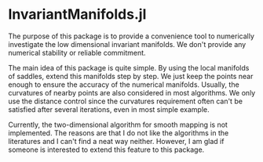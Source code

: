 # InvariantManifolds.jl

The purpose of this package is to provide a convenience tool to numerically investigate the low dimensional
invariant manifolds. We don't provide any numerical stability or reliable commitment. 

The main idea of this package is quite simple. By using the local manifolds of saddles, extend this manifolds
step by step. We just keep the points near enough to ensure the accuracy of the numerical manifolds. Usually,
the curvatures of nearby points are also considered in most algorithms. We only use the distance control since the curvatures requirement often can't be satisfied after several iterations, even in most simple example.

Currently, the two-dimensional algorithm for smooth mapping is not implemented. The reasons are that I do not like the algorithms in the literatures and I can't find a neat way neither. However, I am glad if someone is interested to extend this feature to this package.